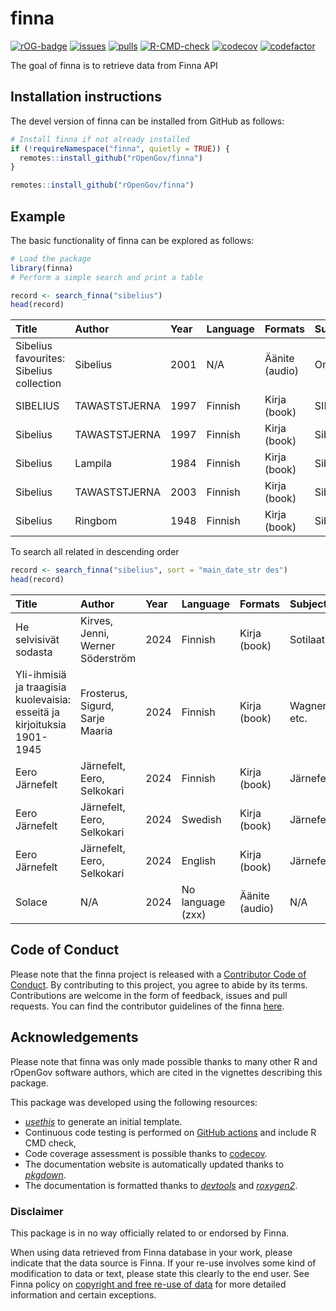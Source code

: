 # finna

[![rOG-badge](https://ropengov.github.io/rogtemplate/reference/figures/ropengov-badge.svg)](https://ropengov.org/)
[![issues](https://img.shields.io/github/issues/rOpenGov/finna)](https://github.com/rOpenGov/finna/issues)
[![pulls](https://img.shields.io/github/issues-pr/rOpenGov/finna)](https://github.com/rOpenGov/finna/pulls)
[![R-CMD-check](https://github.com/rOpenGov/finna/workflows/rworkflows/badge.svg)](https://github.com/rOpenGov/finna/actions/workflows/check-standard.yml)
[![codecov](https://codecov.io/gh/rOpenGov/finna/branch/devel/graph/badge.svg)](https://app.codecov.io/gh/rOpenGov/finna)
[![codefactor](https://www.codefactor.io/repository/github/rOpenGov/finna/badge)](https://www.codefactor.io/repository/github/rOpenGov/finna)

The goal of finna is to retrieve data from Finna API 

## Installation instructions
The devel version of finna can be installed from GitHub as follows:

``` r
# Install finna if not already installed
if (!requireNamespace("finna", quietly = TRUE)) {
  remotes::install_github("rOpenGov/finna")
}
```

``` r
remotes::install_github("rOpenGov/finna")
```

## Example
The basic functionality of finna can be explored as follows:

``` r
# Load the package
library(finna)
# Perform a simple search and print a table

record <- search_finna("sibelius")
head(record)
```
| Title                                                                                        | Author           | Year | Language | Formats           | Subjects          | Library             | Series |
|:---------------------------------------------------------------------------------------------|:-----------------|:-----|:---------|:------------------|:------------------|:--------------------|:-------|
| Sibelius favourites: Sibelius collection                                                     | Sibelius         | 2001 | N/A      | Äänite (audio)    | Orkesterimusiikki  | Lapin               | N/A    |
| SIBELIUS                                                                                     | TAWASTSTJERNA    | 1997 | Finnish  | Kirja (book)      | SIBELIUS           | Anders Chydenius    | N/A    |
| Sibelius                                                                                     | TAWASTSTJERNA    | 1997 | Finnish  | Kirja (book)      | Sibelius           | Anders Chydenius    | N/A    |
| Sibelius                                                                                     | Lampila          | 1984 | Finnish  | Kirja (book)      | Sibelius           | Helka-arkisto       | N/A    |
| Sibelius                                                                                     | TAWASTSTJERNA    | 2003 | Finnish  | Kirja (book)      | Sibelius           | Kansalliskirjasto   | N/A    |
| Sibelius                                                                                     | Ringbom          | 1948 | Finnish  | Kirja (book)      | Sibelius           | Kirkes              | N/A    |

To search all related in descending order
``` r
record <- search_finna("sibelius", sort = "main_date_str des")
head(record)
```
| Title                                                                                  | Author                    | Year | Language | Formats         | Subjects      | Library         | Series   |
|:---------------------------------------------------------------------------------------|:--------------------------|:-----|:---------|:----------------|:--------------|:----------------|:---------|
| He selvisivät sodasta                                                                  | Kirves, Jenni, Werner Söderström | 2024 | Finnish  | Kirja (book)    | Sotilaat       | Anders Chydenius | N/A      |
| Yli-ihmisiä ja traagisia kuolevaisia: esseitä ja kirjoituksia 1901-1945                | Frosterus, Sigurd, Sarje Maaria | 2024 | Finnish  | Kirja (book)    | Wagner, etc.   | Helka-arkisto    | N/A      |
| Eero Järnefelt                                                                         | Järnefelt, Eero, Selkokari | 2024 | Finnish  | Kirja (book)    | Järnefelt      | Anders Chydenius | Ateneum  |
| Eero Järnefelt                                                                         | Järnefelt, Eero, Selkokari | 2024 | Swedish  | Kirja (book)    | Järnefelt      | Helle-kirjastot  | Ateneum  |
| Eero Järnefelt                                                                         | Järnefelt, Eero, Selkokari | 2024 | English  | Kirja (book)    | Järnefelt      | Helmet-kirjasto  | Ateneum  |
| Solace                                                                                 | N/A                        | 2024 | No language (zxx) | Äänite (audio)  | N/A            | Anders Chydenius | N/A      |



## Code of Conduct
Please note that the finna project is released with a
[Contributor Code of Conduct](Link).
By contributing to this project, you agree to abide by its terms. Contributions
are welcome in the form of feedback, issues and pull requests. You can find the
contributor guidelines of the finna
[here]().

## Acknowledgements
Please note that finna was only made possible thanks to many other R and
rOpenGov software authors, which are cited in the vignettes describing
this package.

This package was developed using the following resources:

- [_usethis_](https://cran.r-project.org/web/packages/usethis/) to generate an
  initial template.
- Continuous code testing is performed on
  [GitHub actions](https://github.com/features/actions) and include R CMD check,
- Code coverage assessment is possible thanks to
  [codecov](https://app.codecov.io/gh/).
- The documentation website is automatically updated thanks to
  [_pkgdown_](https://cran.r-project.org/web/packages/pkgdown/).
- The documentation is formatted thanks to
  [_devtools_](https://cran.r-project.org/web/packages/devtools/) and
  [_roxygen2_](https://cran.r-project.org/web/packages/roxygen2/).

### Disclaimer

This package is in no way officially related to or endorsed by Finna.

When using data retrieved from Finna database in your work, please
indicate that the data source is Finna. If your re-use involves some
kind of modification to data or text, please state this clearly to the
end user. See Finna policy on [copyright and free re-use of
data](https://www.finna.fi/Content/terms?lng=en-gb) for more
detailed information and certain exceptions.
